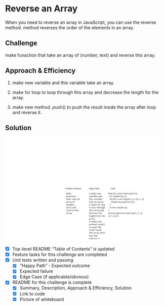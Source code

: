 # Reverse an Array

When you need to reverse an array in JavaScript, you can use the reverse method.
method reverses the order of the elements in an array.

## Challenge

make funaction that take an array of (number, text) and reverse this array.

## Approach & Efficiency

1. make new variable and this variable take an array.

2. make for loop to loop through this array and decrease the length for the array.

3. make new method .push() to push the result inside the array after loop and reverse it.

## Solution

![whiteboard](https://github.com/naeemmusamh/data-structures-and-algorithms/blob/master/code-callenge-01/image/reverse-challenge.png?raw=true)

 - [x] Top-level README “Table of Contents” is updated
 - [x] Feature tasks for this challenge are completed
 - [x] Unit tests written and passing
     - [x] “Happy Path” - Expected outcome
     - [x] Expected failure
     - [x] Edge Case (if applicable/obvious)
 - [x] README for this challenge is complete
     - [x] Summary, Description, Approach & Efficiency, Solution
     - [x] Link to code
     - [x] Picture of whiteboard
